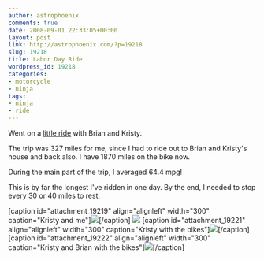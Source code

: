 ```yaml
---
author: astrophoenix
comments: true
date: 2008-09-01 22:33:05+00:00
layout: post
link: http://astrophoenix.com/?p=19218
slug: 19218
title: Labor Day Ride
wordpress_id: 19218
categories:
- motorcycle
- ninja
tags:
- ninja
- ride
---
```


Went on a [little ride](http://maps.google.com/maps?f=d&hl=en&geocode=&saddr=14929+W+Lisbon+Ln,+Surprise,+AZ+85379&daddr=wickenburg,+az+to:skull+valley,+az+to:prescott,+az+to:wickenburg,+az+to:14929+West+Lisbon+Lane,+surprise,+az&mra=pr&doflg=ptm&sll=33.99391,-112.20048&sspn=2.381788,3.087158&ie=UTF8&ll=34.143635,-112.420349&spn=1.188836,1.543579&z=9) with Brian and Kristy.

The trip was 327 miles for me, since I had to ride out to Brian and Kristy's house and back also. I have 1870 miles on the bike now.

During the main part of the trip, I averaged 64.4 mpg!

This is by far the longest I've ridden in one day. By the end, I needed to stop every 30 or 40 miles to rest.

[caption id="attachment_19219" align="alignleft" width="300" caption="Kristy and me"][![](/wp-uploads/astrophoenix/2010/12/img_0755_compressed-300x225.jpg)](/wp-uploads/astrophoenix/2010/12/img_0755_compressed.jpg)[/caption]
[![](/wp-uploads/astrophoenix/2010/12/img_0760_compressed-300x225.jpg)](/wp-uploads/astrophoenix/2010/12/img_0760_compressed.jpg)
[caption id="attachment_19221" align="alignleft" width="300" caption="Kristy with the bikes"][![](/wp-uploads/astrophoenix/2010/12/kev_1448_compressed-300x225.jpg)](/wp-uploads/astrophoenix/2010/12/kev_1448_compressed.jpg)[/caption]
[caption id="attachment_19222" align="alignleft" width="300" caption="Kristy and Brian with the bikes"][![](/wp-uploads/astrophoenix/2010/12/kev_1455_compressed-300x225.jpg)](/wp-uploads/astrophoenix/2010/12/kev_1455_compressed.jpg)[/caption]
